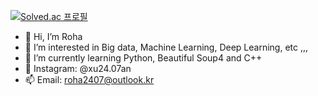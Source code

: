 [![Solved.ac 프로필](http://mazassumnida.wtf/api/v2/generate_badge?boj=hjung0831)](http://solved.ac/hjung0831)
- 👋 Hi, I’m Roha
- 👀 I’m interested in Big data, Machine Learning, Deep Learning, etc ,,,
- 🌱 I’m currently learning Python, Beautiful Soup4 and C++
- 💞️ Instagram: @xu24.07an
- 📫 Email: roha2407@outlook.kr

<!---
heyroha/heyroha is a ✨ special ✨ repository because its `README.md` (this file) appears on your GitHub profile.
You can click the Preview link to take a look at your changes.
--->
